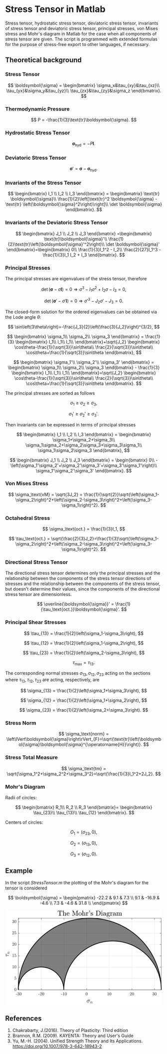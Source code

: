 # Stress Tensor in Matlab
Stress tensor, hydrostatic stress tensor, deviatoric stress tensor, invariants of stress tensor and deviatoric stress tensor, principal stresses, von Mises stress and Mohr's diagram in Matlab for the case when all components of stress tensor are given.
The script is programmed with extended formulas for the purpose of stress-free export to other languages, if necessary.

 ## Theoretical background
 
 ### Stress Tensor
 
 $$
 \boldsymbol{\sigma} = 
	\begin{bmatrix}
		\sigma_x&\tau_{xy}&\tau_{xz}\\
		\tau_{yx}&\sigma_y&\tau_{yz}\\
		\tau_{zx}&\tau_{zy}&\sigma_z
	\end{bmatrix}.
 $$
 
 ### Thermodynamic Pressure
 
 $$
P = -\frac{1}{3}\text{tr}\boldsymbol{\sigma}.
 $$
 
 ### Hydrostatic Stress Tensor
 
 $$
\boldsymbol{\sigma}_\text{hyd} = -P\mathbf{I}.
 $$

 ### Deviatoric Stress Tensor
 
 $$
\boldsymbol{\sigma}' =\boldsymbol{\sigma} - \boldsymbol{\sigma}_\text{hyd}.
 $$
 
  ### Invariants of the Stress Tensor
 
 $$
\begin{bmatrix}
			I_1 \\
			I_2 \\
			I_3 
		\end{bmatrix} =
		\begin{bmatrix}
			\text{tr} \boldsymbol{\sigma}\\
			\frac{1}{2}\left[\text{tr}^2 \boldsymbol{\sigma} - \text{tr} \left(\boldsymbol{\sigma}^2\right)\right]\\
			\det \boldsymbol{\sigma}
		\end{bmatrix}.
 $$
 
### Invariants of the Deviatoric Stress Tensor

 $$
\begin{bmatrix}
			J_1 \\
			J_2 \\
			J_3 
		\end{bmatrix}
		=\begin{bmatrix}
			\text{tr}\boldsymbol{\sigma}'\\
			\frac{1}{2}\text{tr}\left(\boldsymbol{\sigma}'^2\right)\\
			\det \boldsymbol{\sigma}'
		\end{bmatrix}=\begin{bmatrix}
		0\\
		\frac{1}{3}I_1^2 - I_2\\
		\frac{2}{27}I_1^3 - \frac{1}{3}I_1 I_2 + I_3
		\end{bmatrix}.
 $$

### Principal Stresses

The principal stresses are eigenvalues of the stress tensor, therefore

$$
\det\left(\boldsymbol{\sigma}-\sigma\mathbf{I}\right)=0\Rightarrow\sigma^3-I_1\sigma^2+I_2\sigma-I_3=0,
$$

$$
\det\left(\boldsymbol{\sigma}'-\sigma'\mathbf{I}\right)=0\Rightarrow \sigma'^3-J_2\sigma'-J_3=0.
$$

The closed-form solution for the ordered eigenvalues can be obtained via the Lode angle $\theta$:

$$
\sin\left(3\theta\right)=-\frac{J_3}{2}\left(\frac{3}{J_2}\right)^{3/2},
$$

$$
\begin{bmatrix}
			\sigma_1\\
			\sigma_2\\
			\sigma_3
		\end{bmatrix} = \frac{1}{3} \begin{bmatrix}
		I_1\\
		I_1\\
		I_1\\
		\end{bmatrix}+\sqrt{J_2} \begin{bmatrix}
		\cos\theta-\frac{1}{\sqrt{3}}\sin\theta\\
		\frac{2}{\sqrt{3}}\sin\theta\\
		\cos\theta+\frac{1}{\sqrt{3}}\sin\theta
		\end{bmatrix},
$$

$$
\begin{bmatrix}
			\sigma_1'\\
			\sigma_2'\\
			\sigma_3'
		\end{bmatrix} = \begin{bmatrix}
		\sigma_1\\
		\sigma_2\\
		\sigma_3
		\end{bmatrix} - \frac{1}{3} \begin{bmatrix}
		I_1\\
		I_1\\
		I_1\\
		\end{bmatrix}=\sqrt{J_2} \begin{bmatrix}
		\cos\theta-\frac{1}{\sqrt{3}}\sin\theta\\
		\frac{2}{\sqrt{3}}\sin\theta\\
		\cos\theta+\frac{1}{\sqrt{3}}\sin\theta
		\end{bmatrix}.
$$

The principal stresses are sorted as follows

$$
\sigma_1\geq\sigma_2\geq\sigma_3,
$$
	
$$
\sigma_1'\geq\sigma_2'\geq\sigma_3'.
$$
	
Then invariants can be expressed in terms of principal stresses

$$
\begin{bmatrix}
			I_1 \\
			I_2 \\
			I_3 
		\end{bmatrix} = 
		\begin{bmatrix}
			\sigma_1+\sigma_2+\sigma_3\\
			\sigma_1\sigma_2+\sigma_2\sigma_3+\sigma_3\sigma_1\\
			\sigma_1\sigma_2\sigma_3
		\end{bmatrix},
$$

$$
\begin{bmatrix}
			J_1 \\
			J_2 \\
			J_3 
		\end{bmatrix} = 
		\begin{bmatrix}
			0\\
			-\left(\sigma_1'\sigma_2'+\sigma_2'\sigma_3'+\sigma_3'\sigma_1'\right)\\
			\sigma_1'\sigma_2'\sigma_3'
		\end{bmatrix}.
$$

### Von Mises Stress

$$
\sigma_\text{vM} = \sqrt{3J_2} = \frac{1}{\sqrt{2}}\sqrt{\left(\sigma_1-\sigma_2\right)^2+\left(\sigma_2-\sigma_3\right)^2+\left(\sigma_3-\sigma_1\right)^2}.
$$

### Octahedral Stress

$$
\sigma_\text{oct.} = \frac{1}{3}I_1,
$$

$$
\tau_\text{oct.} = \sqrt{\frac{2}{3}J_2}=\frac{1}{3}\sqrt{\left(\sigma_1-\sigma_2\right)^2+\left(\sigma_2-\sigma_3\right)^2+\left(\sigma_3-\sigma_1\right)^2}.
$$

### Directional Stress Tensor
The directional stress tensor determines only the principal stresses and the relationship between the components of the stress tensor directions of stresses and the relationship between the components of the stress tensor, but doesn't determine their values, since the components of the directional stress tensor are dimensionless.

$$
\overline{\boldsymbol{\sigma}}' = \frac{1}{\tau_\text{oct.}}\boldsymbol{\sigma}'.
$$

### Principal Shear Stresses

$$
\tau_{13} = \frac{1}{2}\left(\sigma_1-\sigma_3\right),
$$

$$
\tau_{12} = \frac{1}{2}\left(\sigma_1-\sigma_2\right),
$$

$$
\tau_{23} = \frac{1}{2}\left(\sigma_2-\sigma_3\right),
$$

$$
\tau_\text{max} = \tau_{13}.
$$

The corresponding normal stresses $\sigma_{13}, \sigma_{12}, \sigma_{23}$ acting on the sections where
	$\tau_{13}, \tau_{12}, \tau_{23}$ are acting, respectively, are
	
$$
\sigma_{13} = \frac{1}{2}\left(\sigma_1+\sigma_3\right),
$$

$$
\sigma_{12} = \frac{1}{2}\left(\sigma_1+\sigma_2\right),
$$

$$
\sigma_{23} = \frac{1}{2}\left(\sigma_2+\sigma_3\right).
$$

### Stress Norm

$$
\sigma_\text{norm} = \left\lVert\boldsymbol{\sigma}\right\rVert_{F}=\sqrt{\text{tr}\left(\boldsymbol{\sigma}\boldsymbol{\sigma}^{\operatorname{H}}\right)}.
$$

### Stress Total Measure

$$
\sigma_\text{tm} = \sqrt{\sigma_1^2+\sigma_2^2+\sigma_3^2}=\sqrt{\frac{1}{3}I_1^2+2J_2}.
$$

### Mohr's Diagram

Radii of circles:

$$
\begin{bmatrix}
		R_1\\
		R_2 \\
		R_3
	\end{bmatrix}=
	\begin{bmatrix}
		\tau_{23}\\
		\tau_{13}\\
		\tau_{12}
\end{bmatrix}.
$$

Centers of circles:

$$
O_1=\left(\sigma_{23},  0\right),
$$

$$
O_2=  \left(\sigma_{13}, 0\right),
$$

$$
O_3= \left(\sigma_{12}, 0\right).
$$

## Example 

In the script _StressTensor.m_ the plotting of the Mohr's diagram for the tensor is considered

$$
\boldsymbol{\sigma} =
\begin{pmatrix}
			-22.2 & 9.1 & 7.3 \\
			9.1 & -16.9 & -4.6 \\
			7.3 & -4.6 & 31.8 \\
		\end{pmatrix}
$$

![The Mohr's Diagram](https://github.com/whydenyscry/Stress-Tensor-Matlab/blob/main/images/The_Mohrs_Diagram.png)

## References
1. Chakrabarty, J.(2016). Theory of Plasticity: Third edition
2. Brannon, R.M. (2009).  KAYENTA: Theory and User's Guide
3. Yu, M.-H. (2004). Unified Strength Theory and Its Applications. https://doi.org/10.1007/978-3-642-18943-2 